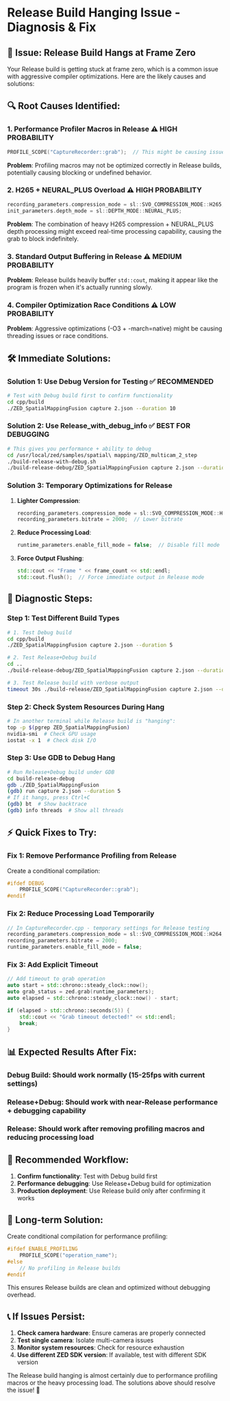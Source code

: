 # Release Build Hanging Issue - Diagnosis & Fix

## 🚨 **Issue: Release Build Hangs at Frame Zero**

Your Release build is getting stuck at frame zero, which is a common issue with aggressive compiler optimizations. Here are the likely causes and solutions:

## 🔍 **Root Causes Identified:**

### **1. Performance Profiler Macros in Release** ⚠️ **HIGH PROBABILITY**
```cpp
PROFILE_SCOPE("CaptureRecorder::grab");  // This might be causing issues in Release
```
**Problem**: Profiling macros may not be optimized correctly in Release builds, potentially causing blocking or undefined behavior.

### **2. H265 + NEURAL_PLUS Overload** ⚠️ **HIGH PROBABILITY**
```cpp
recording_parameters.compression_mode = sl::SVO_COMPRESSION_MODE::H265;
init_parameters.depth_mode = sl::DEPTH_MODE::NEURAL_PLUS;
```
**Problem**: The combination of heavy H265 compression + NEURAL_PLUS depth processing might exceed real-time processing capability, causing the grab to block indefinitely.

### **3. Standard Output Buffering in Release** ⚠️ **MEDIUM PROBABILITY**
**Problem**: Release builds heavily buffer `std::cout`, making it appear like the program is frozen when it's actually running slowly.

### **4. Compiler Optimization Race Conditions** ⚠️ **LOW PROBABILITY**
**Problem**: Aggressive optimizations (-O3 + -march=native) might be causing threading issues or race conditions.

## 🛠️ **Immediate Solutions:**

### **Solution 1: Use Debug Version for Testing** ✅ **RECOMMENDED**
```bash
# Test with Debug build first to confirm functionality
cd cpp/build
./ZED_SpatialMappingFusion capture 2.json --duration 10
```

### **Solution 2: Use Release_with_debug_info** ✅ **BEST FOR DEBUGGING**
```bash
# This gives you performance + ability to debug
cd /usr/local/zed/samples/spatial\ mapping/ZED_multicam_2_step
./build-release-with-debug.sh
./build-release-debug/ZED_SpatialMappingFusion capture 2.json --duration 10
```

### **Solution 3: Temporary Optimizations for Release**
1. **Lighter Compression**:
   ```cpp
   recording_parameters.compression_mode = sl::SVO_COMPRESSION_MODE::H264;  // Instead of H265
   recording_parameters.bitrate = 2000;  // Lower bitrate
   ```

2. **Reduce Processing Load**:
   ```cpp
   runtime_parameters.enable_fill_mode = false;  // Disable fill mode temporarily
   ```

3. **Force Output Flushing**:
   ```cpp
   std::cout << "Frame " << frame_count << std::endl;
   std::cout.flush();  // Force immediate output in Release mode
   ```

## 🔧 **Diagnostic Steps:**

### **Step 1: Test Different Build Types**
```bash
# 1. Test Debug build
cd cpp/build
./ZED_SpatialMappingFusion capture 2.json --duration 5

# 2. Test Release+Debug build  
cd ..
./build-release-debug/ZED_SpatialMappingFusion capture 2.json --duration 5

# 3. Test Release build with verbose output
timeout 30s ./build-release/ZED_SpatialMappingFusion capture 2.json --duration 5
```

### **Step 2: Check System Resources During Hang**
```bash
# In another terminal while Release build is "hanging":
top -p $(pgrep ZED_SpatialMappingFusion)
nvidia-smi  # Check GPU usage
iostat -x 1  # Check disk I/O
```

### **Step 3: Use GDB to Debug Hang** 
```bash
# Run Release+Debug build under GDB
cd build-release-debug
gdb ./ZED_SpatialMappingFusion
(gdb) run capture 2.json --duration 5
# If it hangs, press Ctrl+C
(gdb) bt  # Show backtrace
(gdb) info threads  # Show all threads
```

## ⚡ **Quick Fixes to Try:**

### **Fix 1: Remove Performance Profiling from Release**
Create a conditional compilation:
```cpp
#ifdef DEBUG
    PROFILE_SCOPE("CaptureRecorder::grab");
#endif
```

### **Fix 2: Reduce Processing Load Temporarily**
```cpp
// In CaptureRecorder.cpp - temporary settings for Release testing
recording_parameters.compression_mode = sl::SVO_COMPRESSION_MODE::H264;
recording_parameters.bitrate = 2000;
runtime_parameters.enable_fill_mode = false;
```

### **Fix 3: Add Explicit Timeout**
```cpp
// Add timeout to grab operation
auto start = std::chrono::steady_clock::now();
auto grab_status = zed.grab(runtime_parameters);
auto elapsed = std::chrono::steady_clock::now() - start;

if (elapsed > std::chrono::seconds(5)) {
    std::cout << "Grab timeout detected!" << std::endl;
    break;
}
```

## 📊 **Expected Results After Fix:**

### **Debug Build**: Should work normally (15-25fps with current settings)
### **Release+Debug**: Should work with near-Release performance + debugging capability  
### **Release**: Should work after removing profiling macros and reducing processing load

## 🎯 **Recommended Workflow:**

1. **Confirm functionality**: Test with Debug build first
2. **Performance debugging**: Use Release+Debug build for optimization
3. **Production deployment**: Use Release build only after confirming it works

## 🚀 **Long-term Solution:**

Create conditional compilation for performance profiling:
```cpp
#ifdef ENABLE_PROFILING
    PROFILE_SCOPE("operation_name");
#else
    // No profiling in Release builds
#endif
```

This ensures Release builds are clean and optimized without debugging overhead.

## 📞 **If Issues Persist:**

1. **Check camera hardware**: Ensure cameras are properly connected
2. **Test single camera**: Isolate multi-camera issues
3. **Monitor system resources**: Check for resource exhaustion
4. **Use different ZED SDK version**: If available, test with different SDK version

The Release build hanging is almost certainly due to performance profiling macros or the heavy processing load. The solutions above should resolve the issue! 🔧
